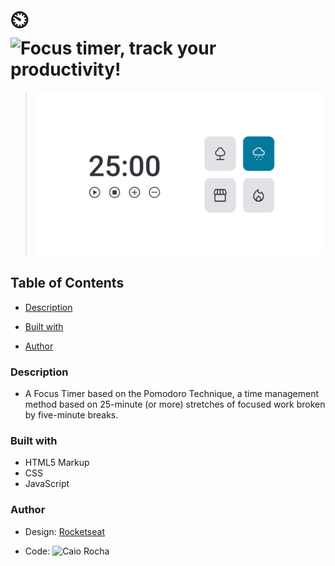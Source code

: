 # ⏲️ ![Focus timer, track your productivity!](https://focus-timer-2-weld.vercel.app/)

> <img src="./design/focustimer-thumbnail.png" width="600" />
 
 
## Table of Contents

  - [Description](#description)
    
  - [Built with](#built-with)
    
  - [Author](#author)


### Description

- A Focus Timer based on the Pomodoro Technique, a time management method based on 25-minute (or more) stretches of focused work broken by five-minute breaks.


### Built with

- HTML5 Markup
- CSS
- JavaScript

### Author

- Design: [Rocketseat](https://www.rocketseat.com.br/)
  
- Code: ![Caio Rocha](https://github.com/Invocador)
